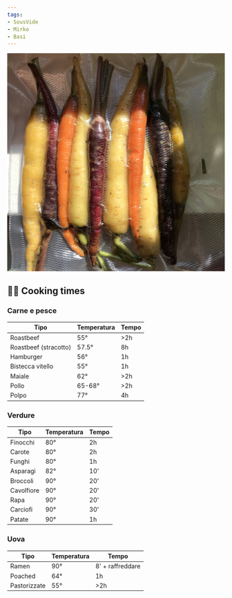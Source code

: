 ```yaml
---
tags:
- SousVide 
- Mirko
- Basi
---
```


![](../images/carote-sous-vide.jpeg)

## 👩‍🍳 Cooking times

### Carne e pesce

| Tipo                  | Temperatura | Tempo |
| --------------------- | ----------- | ----- |
| Roastbeef             | 55°         | >2h   |
| Roastbeef (stracotto) | 57.5°       | 8h    |
| Hamburger             | 56°         | 1h    |
| Bistecca vitello      | 55°         | 1h    |
| Maiale                | 62°         | >2h   |
| Pollo                 | 65-68°      | >2h   |
| Polpo                 | 77°         | 4h    |

### Verdure

| Tipo       | Temperatura | Tempo |
| ---------- | ----------- | ----- |
| Finocchi   | 80°         | 2h    |
| Carote     | 80°         | 2h    |
| Funghi     | 80°         | 1h    |
| Asparagi   | 82°         | 10'   |
| Broccoli   | 90°         | 20'   |
| Cavolfiore | 90°         | 20'   |
| Rapa       | 90°         | 20'   |
| Carciofi   | 90°         | 30'   |
| Patate     | 90°         | 1h    |

### Uova

| Tipo         | Temperatura | Tempo            |
| ------------ | ----------- | ---------------- |
| Ramen        | 90°         | 8' + raffreddare |
| Poached      | 64°         | 1h               |
| Pastorizzate | 55°         | >2h              |

